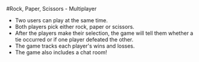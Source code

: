 #Rock, Paper, Scissors - Multiplayer
* Two users can play at the same time.
* Both players pick either rock, paper or scissors. 
* After the players make their selection, the game will tell them whether a tie occurred or if one player defeated the other.
* The game tracks each player's wins and losses.
* The game also includes a chat room!